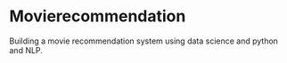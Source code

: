 # Movierecommendation
 Building a movie recommendation system using data science and python and NLP. 
